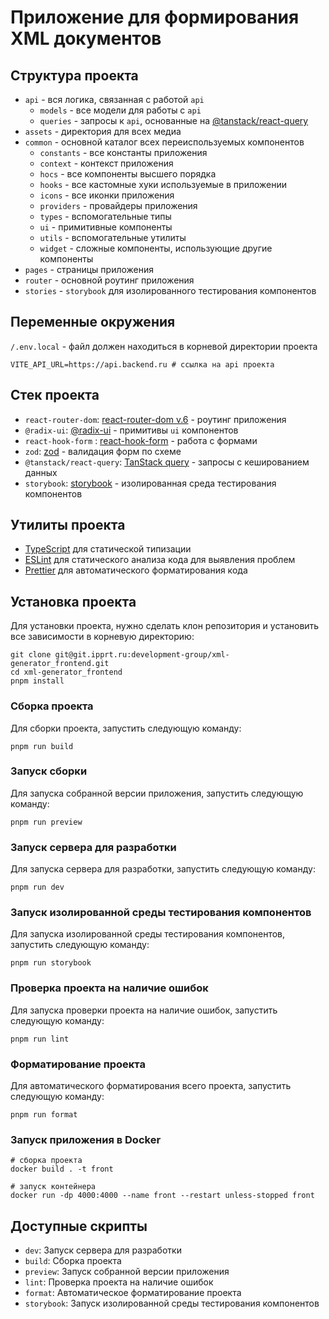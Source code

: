 # Приложение для формирования XML документов

## Структура проекта

- `api` - вся логика, связанная с работой `api`
    - `models` - все модели для работы с `api`
    - `queries` - запросы к `api`, основанные на [@tanstack/react-query](https://tanstack.com/query/latest)
- `assets` - директория для всех медиа
- `common` - основной каталог всех переиспользуемых компонентов
    - `constants` - все константы приложения
    - `context` - контекст приложения
    - `hocs` - все компоненты высшего порядка
    - `hooks` - все кастомные хуки используемые в приложении
    - `icons` - все иконки приложения
    - `providers` - провайдеры приложения
    - `types` - вспомогательные типы
    - `ui` - примитивные компоненты
    - `utils` - вспомогательные утилиты
    - `widget` - сложные компоненты, использующие другие компоненты
- `pages` - страницы приложения
- `router` - основной роутинг приложения
- `stories` - `storybook` для изолированного тестирования компонентов

## Переменные окружения

`/.env.local` - файл должен находиться в корневой директории проекта

```
VITE_API_URL=https://api.backend.ru # ссылка на api проекта
```

## Стек проекта

- `react-router-dom`: [react-router-dom v.6](https://reactrouter.com/en/main) - роутинг приложения
- `@radix-ui`: [@radix-ui](https://www.radix-ui.com/primitives) - примитивы `ui` компонентов
- `react-hook-form` : [react-hook-form](https://react-hook-form.com/) - работа с формами
- `zod`: [zod](https://zod.dev/) - валидация форм по схеме
- `@tanstack/react-query`: [TanStack query](https://tanstack.com/query/latest/docs/react/overview) - запросы с кешированием данных
- `storybook`: [storybook](https://storybook.js.org/) - изолированная среда тестирования компонентов

## Утилиты проекта

- [TypeScript](https://www.typescriptlang.org/) для статической типизации
- [ESLint](https://eslint.org/) для статического анализа кода для выявления проблем
- [Prettier](https://prettier.io) для автоматического форматирования кода

## Установка проекта

Для установки проекта, нужно сделать клон репозитория и установить все зависимости в корневую директорию:

```shell
git clone git@git.ipprt.ru:development-group/xml-generator_frontend.git
cd xml-generator_frontend
pnpm install
```

### Сборка проекта

Для сборки проекта, запустить следующую команду:

```shell
pnpm run build
```

### Запуск сборки

Для запуска собранной версии приложения, запустить следующую команду:

```shell
pnpm run preview
```

### Запуск сервера для разработки

Для запуска сервера для разработки, запустить следующую команду:

```shell
pnpm run dev
```

### Запуск изолированной среды тестирования компонентов

Для запуска изолированной среды тестирования компонентов, запустить следующую команду:

```shell
pnpm run storybook
```

### Проверка проекта на наличие ошибок

Для запуска проверки проекта на наличие ошибок, запустить следующую команду:

```shell
pnpm run lint
```

### Форматирование проекта

Для автоматического форматирования всего проекта, запустить следующую команду:

```shell
pnpm run format
```

### Запуск приложения в Docker

```shell
# сборка проекта
docker build . -t front

# запуск контейнера
docker run -dp 4000:4000 --name front --restart unless-stopped front
```

## Доступные скрипты

- `dev`: Запуск сервера для разработки
- `build`: Сборка проекта
- `preview`: Запуск собранной версии приложения
- `lint`: Проверка проекта на наличие ошибок
- `format`: Автоматическое форматирование проекта
- `storybook`: Запуск изолированной среды тестирования компонентов
